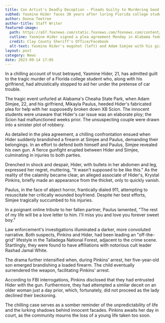 ```yaml
---
title: Con Artist's Deadly Deception - Pleads Guilty to Murdering Good Samaritan
subhed: Yasmine Hider faces 30 years after luring Florida college student into a fatal trap in an Alabama park.
author: Donna Teetree
author-title: Staff Writer
featured-image: 
  path: https://a57.foxnews.com/static.foxnews.com/foxnews.com/content/uploads/2023/09/720/405/Hider-Simjee-split.jpg?ve=1&tl=1
  cutline: Yasmine Hider signed a plea agreement Monday in Alabama federal court admitting she fatally shot Adam Simjee in front of his girlfriend, Mikayla Paulus, during a botched robbery August 14, 2022
  credit: Clay County Sheriff's Office/Facebook
  alt-text: Yasmine Hider's mugshot (left) and Adam Simjee with his girlfriend, Mikayla Paulus (right).
layout: post
category: News
date: 2023-09-14 17:05
---
```


In a chilling account of trust betrayed, Yasmine Hider, 21, has admitted guilt to the tragic murder of a Florida college student who, along with his girlfriend, had altruistically stopped to aid her under the pretense of car trouble.

The tragic event unfurled at Alabama's Cheaha State Park, when Adam Simjee, 22, and his girlfriend, Mikayla Paulus, heeded Hider's fabricated plea for help with her supposedly broken down XB Scion. The innocent students were unaware that Hider's car issue was an elaborate ploy; the Scion had malfunctioned weeks prior. The unsuspecting couple were drawn into a sinister plot of robbery.

As detailed in the plea agreement, a chilling confrontation ensued when Hider suddenly brandished a firearm at Simjee and Paulus, demanding their belongings. In an effort to defend both himself and Paulus, Simjee revealed his own gun. A fierce gunfight erupted between Hider and Simjee, culminating in injuries to both parties. 

Drenched in shock and despair, Hider, with bullets in her abdomen and leg, expressed her regret, muttering, "It wasn't supposed to be like this." As the reality of the calamity became clear, an alleged associate of Hider's, Krystal Pinkins, briefly made an appearance from the thicket, only to quickly vanish.

Paulus, in the face of abject horror, frantically dialed 911, attempting to resuscitate her critically wounded boyfriend. Despite her best efforts, Simjee tragically succumbed to his injuries.

In a poignant online tribute to her fallen partner, Paulus lamented, "The rest of my life will be a love letter to him. I'll miss you and love you forever sweet boy."

Law enforcement's investigations illuminated a darker, more convoluted narrative. Both suspects, Pinkins and Hider, had been leading an "off-the-grid" lifestyle in the Talladega National Forest, adjacent to the crime scene. Startlingly, they were found to have affiliations with notorious cult leader Rashad Jamal White.

The drama further intensified when, during Pinkins' arrest, her five-year-old son emerged brandishing a loaded firearm. The child eventually surrendered the weapon, facilitating Pinkins' arrest. 

According to FBI interrogations, Pinkins disclosed that they had entrusted Hider with the gun. Furthermore, they had attempted a similar deceit on an older woman just a day prior, which, fortunately, did not proceed as the lady declined their beckoning.

The chilling case serves as a somber reminder of the unpredictability of life and the lurking shadows behind innocent facades. Pinkins awaits her day in court, as the community mourns the loss of a young life taken too soon.
